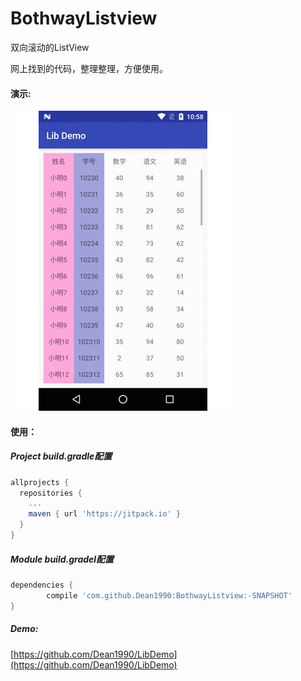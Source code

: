 # BothwayListview
双向滚动的ListView

网上找到的代码，整理整理，方便使用。

#### 演示:

![demo show](bothway_listview.gif)

#### 使用：

##### Project build.gradle配置

```groovy
allprojects {
  repositories {
    ...
    maven { url 'https://jitpack.io' }
  }
}
```

##### Module build.gradel配置

```groovy
dependencies {
        compile 'com.github.Dean1990:BothwayListview:-SNAPSHOT'
}
```

##### Demo:

[https://github.com/Dean1990/LibDemo](https://github.com/Dean1990/LibDemo)
